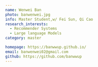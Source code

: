 ```yaml
---
name: Wenwei Ban
photo: banwenwei.jpg
info: Master Student,w/ Fei Sun, Qi Cao
research_interests:
  - Recommender Systems
  - Large language Models
category: master

homepage: https://banwwup.github.io/
email: banwenwei02@gmail.com
github: https://github.com/banwwup
---
```

